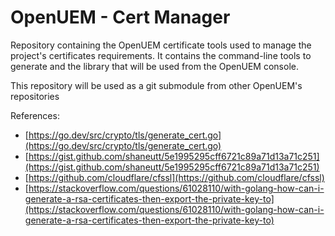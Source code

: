 # OpenUEM - Cert Manager

Repository containing the OpenUEM certificate tools used to manage the project's certificates requirements. It contains the command-line tools to generate and the library that will be used from the OpenUEM console.

This repository will be used as a git submodule from other OpenUEM's repositories

References:

- [https://go.dev/src/crypto/tls/generate_cert.go](https://go.dev/src/crypto/tls/generate_cert.go)
- [https://gist.github.com/shaneutt/5e1995295cff6721c89a71d13a71c251](https://gist.github.com/shaneutt/5e1995295cff6721c89a71d13a71c251)
- [https://github.com/cloudflare/cfssl](https://github.com/cloudflare/cfssl)
- [https://stackoverflow.com/questions/61028110/with-golang-how-can-i-generate-a-rsa-certificates-then-export-the-private-key-to](https://stackoverflow.com/questions/61028110/with-golang-how-can-i-generate-a-rsa-certificates-then-export-the-private-key-to)
